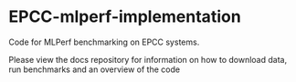 # EPCC-mlperf-implementation
Code for MLPerf benchmarking on EPCC systems.

Please view the docs repository for information on how to download data, run benchmarks and an overview of the code
